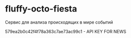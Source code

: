 # fluffy-octo-fiesta

Сервис для анализа происходящих в мире событий

579ea2b0c42f4f78a363c7ae73ac99c1 - API KEY FOR NEWS
